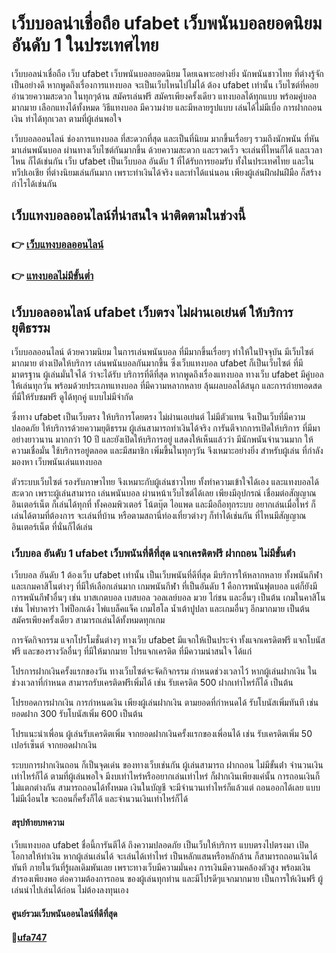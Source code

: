 
# เว็บบอลน่าเชื่อถือ ufabet เว็บพนันบอลยอดนิยมอันดับ 1 ในประเทศไทย

เว็บบอลน่าเชื่อถือ เว็บ ufabet เว็บพนันบอลยอดนิยม โดยเฉพาะอย่างยิ่ง นักพนันชาวไทย ที่ต่างรู้จักเป็นอย่างดี หากพูดถึงเรื่องการแทงบอล จะเป็นเว็บไหนไปไม่ได้ ต้อง ufabet เท่านั้น เว็บไซต์ที่คอยอำนวยความสะดวก ในทุกๆด้าน สมัครเล่นฟรี สมัครเพียงครั้งเดียว แทงบอลได้ทุกแบบ พร้อมคู่บอลมากมาย เลือกแทงได้ทั้งหมด วิธีแทงบอล มีความง่าย และมีหลายรูปแบบ เล่นได้ไม่มีเบื่อ การฝากถอนเงิน ทำได้ทุกเวลา ตามที่ผู้เล่นพอใจ

เว็บบอลออนไลน์ ช่องการแทงบอล ที่สะดวกที่สุด และเป็นที่นิยม มากขึ้นเรื่อยๆ รวมถึงนักพนัน ที่หันมาเล่นพนันบอล ผ่านทางเว็บไซต์กันมากขึ้น ด้วยความสะดวก และรวดเร็ว จะเล่นที่ไหนก็ได้ และเวลาไหน ก็ได้เช่นกัน เว็บ ufabet เป็นเว็บบอล อันดับ 1 ที่ได้รับการยอมรับ ทั้งในประเทศไทย และในทวีปเอเชีย ที่ต่างนิยมเล่นกันมาก เพราะทำเงินได้จริง และทำได้แน่นอน เพียงผู้เล่นฝึกฝนฝีมือ ก็สร้างกำไรได้เช่นกัน

## เว็บแทงบอลออนไลน์ที่น่าสนใจ น่าติดตามในช่วงนี้
### 👉 [เว็บแทงบอลออนไลน์](http://bet369s.com/)
### 👉 [แทงบอลไม่มีขั้นต่ำ](https://biz99s.com/)

## เว็บบอลออนไลน์ ufabet เว็บตรง ไม่ผ่านเอเย่นต์ ให้บริการยุติธรรม
เว็บบอลออนไลน์ ด้วยความนิยม ในการเล่นพนันบอล ที่มีมากขึ้นเรื่อยๆ ทำให้ในปัจจุบัน มีเว็บไซต์มากมาย ต่างเปิดให้บริการ เล่นพนันบอลกันมากขึ้น ซึ่งเว็บแทงบอล ufabet ก็เป็นเว็บไซต์ ที่มีมาตรฐาน ผู้เล่นมั่นใจได้ ว่าจะได้รับ บริการที่ดีที่สุด หากพูดถึงเรื่องแทงบอล ทางเว็บ ufabet มีคู่บอลให้เล่นทุกวัน พร้อมด้วยประเภทแทงบอล ที่มีความหลากหลาย ลุ้นผลบอลได้สนุก และการถ่ายทอดสด ที่มีให้รับชมฟรี ดูได้ทุกคู่ แบบไม่มีจำกัด

ซึ่งทาง ufabet เป็นเว็บตรง ให้บริการโดยตรง ไม่ผ่านเอเย่นต์ ไม่มีตัวแทน จึงเป็นเว็บที่มีความปลอดภัย ให้บริการด้วยความยุติธรรม ผู้เล่นสามารถทำเงินได้จริง การันตีจากการเปิดให้บริการ ที่มีมาอย่างยาวนาน มากกว่า 10 ปี และยังเปิดให้บริการอยู่ แสดงให้เห็นแล้วว่า มีนักพนันจำนวนมาก ให้ความเชื่อมั่น ใช้บริการอยู่ตลอด และมีสมาชิก เพิ่มขึ้นในทุกๆวัน จึงเหมาะอย่างยิ่ง สำหรับผู้เล่น ที่กำลังมองหา เว็บพนันเล่นแทงบอล

ตัวระบบเว็บไซต์ รองรับภาษาไทย จึงเหมาะกับผู้เล่นชาวไทย ทั้งทำความเข้าใจได้เอง และแทงบอลได้สะดวก เพราะผู้เล่นสามารถ เล่นพนันบอล ผ่านหน้าเว็บไซต์ได้เลย เพียงมีอุปกรณ์ เชื่อมต่อสัญญาณอินเตอร์เน็ต ก็เล่นได้ทุกที่ ทั้งคอมพิวเตอร์ โน้ตบุ๊ต ไอแพด และมือถือทุกระบบ อยากเล่นเมื่อไหร่ ก็เล่นได้ตามที่ต้องการ จะเล่นที่บ้าน หรือตามสถานี่ท่องเที่ยวต่างๆ ก็ทำได้เช่นกัน ที่ไหนมีสัญญาณอินเตอร์เน็ต ที่นั่นก็ได้เล่น


### เว็บบอล อันดับ 1 ufabet เว็บพนันที่ดีที่สุด แจกเครดิตฟรี ฝากถอน ไม่มีขั้นต่ํา
เว็บบอล อันดับ 1 ต้องเว็บ ufabet เท่านั้น เป็นเว็บพนันที่ดีที่สุด มีบริการให้หลากหลาย ทั้งพนันกีฬา และเกมคาสิโนต่างๆ ที่มีให้เลือกเล่นมาก เกมพนันกีฬา ที่เป็นอันดับ 1  คือการพนันฟุตบอล แต่ก็ยังมี การพนันกีฬาอื่นๆ เช่น บาสเกตบอล เบสบอล วอลเลย์บอล มวย ไก่ชน และอื่นๆ เป็นต้น เกมในคาสิโน เช่น ไพ่บาคาร่า ไพ่ป็อกเด้ง ไพ่แบล็คแจ็ค เกมไฮโล น้ำเต้าปูปลา และเกมอื่นๆ อีกมากมาย เป็นต้น สมัครเพียงครั้งเดียว สามารถเล่นได้ทั้งหมดทุกเกม

การจัดกิจกรรม แจกโปรโมชั่นต่างๆ ทางเว็บ ufabet มีแจกให้เป็นประจำ ทั้งแจกเครดิตฟรี แจกโบนัสฟรี และของรางวัลอื่นๆ ที่มีให้มากมาย โปรแจกเครดิต ที่มีความน่าสนใจ ได้แก่

โปรการฝากเงินครั้งแรกของวัน ทางเว็บไซต์จะจัดกิจกรรม กำหนดช่วงเวลาไว้ หากผู้เล่นฝากเงิน ในช่วงเวลาที่กำหนด สามารถรับเครติดฟรีเพิ่มได้ เช่น รับเครดิต 500 ฝากเท่าไหร่ก็ได้ เป็นต้น

โปรยอดการฝากเงิน การกำหนดเงิน เพียงผู้เล่นฝากเงิน ตามยอดที่กำหนดได้ รับโบนัสเพิ่มทันที เช่น ยอดฝาก 300 รับโบนัสเพิ่ม 600 เป็นต้น

โปรแนะนำเพื่อน ผู้เล่นรับเครดิตเพิ่ม จากยอดฝากเงินครั้งแรกของเพี่อนได้ เช่น รับเครดิตเพิ่ม 50 เปอร์เซ็นต์ จากยอดฝากเงิน

ระบบการฝากเงินถอน ก็เป็นจุดเด่น ของทางเว็บเช่นกัน ผู้เล่นสามารถ ฝากถอน ไม่มีขั้นต่ํา จำนวนเงินเท่าไหร่ก็ได้ ตามที่ผู้เล่นพอใจ มีงบเท่าไหร่หรืออยากเล่นเท่าไหร่ ก็ฝากเงินเพียงแค่นั้น การถอนเงินก็ไม่แตกต่างกัน สามารถถอนได้ทั้งหมด เงินในบัญชี จะมีจำนวนเท่าไหร่ก็แล้วแต่ ถอนออกได้เลย แบบไม่มีเงื่อนไข จะถอนกี่ครั้งก็ได้ และจำนวนเงินเท่าไหร่ก็ได้

#### สรุปท้ายบทความ

เว็บแทงบอล ufabet ชื่อนี้การันตีได้ ถึงความปลอดภัย เป็นเว็บให้บริการ แบบตรงไปตรงมา เปิดโอกาสให้ทำเงิน หากผู้เล่นเล่นได้ จะเล่นได้เท่าไหร่ เป็นหลักแสนหรือหลักล้าน ก็สามารถถอนเงินได้ทันที ภายในวันที่รู้ผลเดิมพันเลย เพราะทางเว็บมีความมั่นคง การเงินมีความคล้องตัวสูง พร้อมเงินสำรองเพียงพอ ต่อความต้องการถอน ของผู้เล่นทุกท่าน และมีโปรดีๆแจกมากมาย เป็นการให้เงินฟรี ผู้เล่นนำไปเล่นได้ก่อน ไม่ต้องลงทุนเอง


#### ศูนย์รวมเว็บพนันออนไลน์ที่ดีที่สุด
#### 🧧[ufa747](#)
